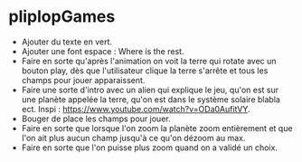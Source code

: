 # pliplopGames

- Ajouter du texte en vert.
- Ajouter une font espace : Where is the rest.
- Faire en sorte qu'après l'animation on voit la terre qui rotate avec un bouton play, dès que l'utilisateur clique la terre s'arrête et tous les champs pour jouer apparaissent.
- Faire une sorte d'intro avec un alien qui explique le jeu, qu'on est sur une planète appelée la terre, qu'on est dans le système solaire blabla ect. Inspi : https://www.youtube.com/watch?v=ODa0AufitVY.
- Bouger de place les champs pour jouer.
- Faire en sorte que lorsque l'on zoom la planète zoom entièrement et que l'on ait plus aucun champ jusqu'à ce qu'on dézoom au max.
- Faire en sorte que l'on puisse plus zoom quand on a validé un choix.
